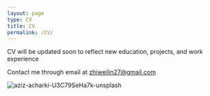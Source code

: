 ```yaml
---
layout: page
type: CV
title: CV
permalink: /CV/
---
```

CV will be updated soon to reflect new education, projects, and work experience
 
Contact me through email at <i class="fas fa-envelope"></i> [zhiweilin27@gmail.com](mailto:zhiweilin27@gmail.com)

![aziz-acharki-U3C79SeHa7k-unsplash](https://github.com/zhiweilin27/zhiweilin27.github.io/assets/111717798/dde6848b-2a7a-4713-9bc2-47ca6d545484)
